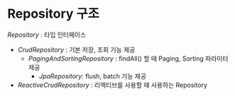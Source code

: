 # Repository 구조
_Repository_ : 타입 인터페이스
- _CrudRepository_ : 기본 저장, 조회 기능 제공
   - _PagingAndSortingRepository_ : findAll() 할 때 Paging, Sorting 파라미터 제공
      - _JpaRepository_: flush, batch 기능 제공
- _ReactiveCrudRepository_ : 리액티브를 사용할 때 사용하는 Repository